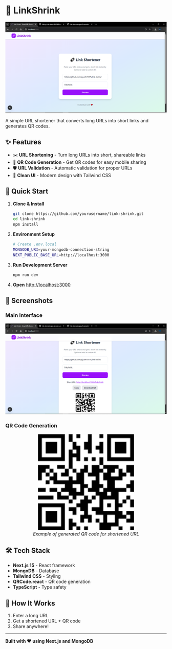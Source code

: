 # 🔗 LinkShrink

<div align="center">
  <img src="images/Screenshot1.png" alt="LinkShrink Interface" width="600"/>
</div>

A simple URL shortener that converts long URLs into short links and generates QR codes.

## ✨ Features

- ✂️ **URL Shortening** - Turn long URLs into short, shareable links
- 📱 **QR Code Generation** - Get QR codes for easy mobile sharing
- 🛡️ **URL Validation** - Automatic validation for proper URLs
- 🎨 **Clean UI** - Modern design with Tailwind CSS

## 🚀 Quick Start

1. **Clone & Install**
   ```bash
   git clone https://github.com/yourusername/link-shrink.git
   cd link-shrink
   npm install
   ```

2. **Environment Setup**
   ```bash
   # Create .env.local
   MONGODB_URI=your-mongodb-connection-string
   NEXT_PUBLIC_BASE_URL=http://localhost:3000
   ```

3. **Run Development Server**
   ```bash
   npm run dev
   ```

4. **Open** [http://localhost:3000](http://localhost:3000)

## 📸 Screenshots

### Main Interface
![LinkShrink App](images/Screenshot2.png)

### QR Code Generation
<div align="center">
  <img src="images/qr-code.png" alt="Generated QR Code Example" width="300"/>
  <br>
  <em>Example of generated QR code for shortened URL</em>
</div>

## 🛠️ Tech Stack

- **Next.js 15** - React framework
- **MongoDB** - Database
- **Tailwind CSS** - Styling
- **QRCode.react** - QR code generation
- **TypeScript** - Type safety

## 🌟 How It Works

1. Enter a long URL
2. Get a shortened URL + QR code
3. Share anywhere!

---

**Built with ❤️ using Next.js and MongoDB**

